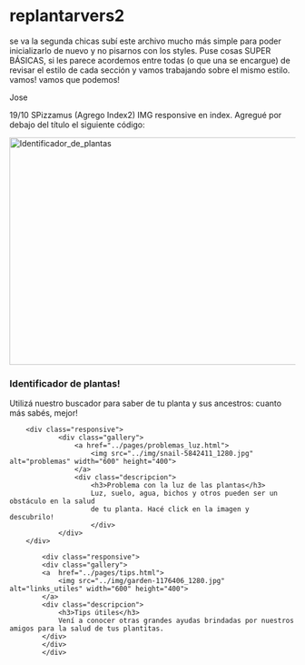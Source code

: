 # replantarvers2
se va la segunda
chicas subí este archivo mucho más simple para poder inicializarlo de nuevo y no pisarnos con los styles. 
Puse cosas SUPER BÁSICAS, si les parece acordemos entre todas (o que una se encargue) de revisar el estilo de cada sección y vamos trabajando sobre el mismo estilo.
vamos! vamos que podemos!

Jose

19/10 SPizzamus (Agrego Index2)
IMG responsive en index. Agregué por debajo del título el siguiente código:
 <div class="gallery">
        <div class="responsive">
                <div class="gallery">
                <a href="../pages/identificador_de_plantas.html">
                    <img src="../img/flower-2566774_1280.jpg" alt="Identificador_de_plantas" width="600" height="400">
                </a>
                <div class="descripcion">
                    <h3>Identificador de plantas!</h3>
                    Utilizá nuestro buscador para saber de tu planta y sus ancestros: cuanto más sabés, mejor!
                </div>
                </div>
        </div>
    
        <div class="responsive">
                <div class="gallery">
                    <a href="../pages/problemas_luz.html">
                        <img src="../img/snail-5842411_1280.jpg" alt="problemas" width="600" height="400">
                    </a>
                    <div class="descripcion">
                        <h3>Problema con la luz de las plantas</h3>
                        Luz, suelo, agua, bichos y otros pueden ser un obstáculo en la salud
                        de tu planta. Hacé click en la imagen y descubrilo!
                        </div>
                </div>
        </div>
        
            <div class="responsive"> 
            <div class="gallery">
            <a  href="../pages/tips.html">
                <img src="../img/garden-1176406_1280.jpg" alt="links_utiles" width="600" height="400">
            </a>
            <div class="descripcion">
                <h3>Tips útiles</h3>
                Vení a conocer otras grandes ayudas brindadas por nuestros amigos para la salud de tus plantitas.
            </div>
            </div>
            </div>
            

